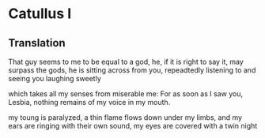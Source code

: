 # Catullus I

## Translation
 
That guy seems to me to be equal to a god, he, if it is right to say it, may surpass the gods, he is sitting across from you, repeadtedly listening to and seeing you laughing sweetly 

which takes all my senses from miserable me: For as soon as I saw you, Lesbia, nothing remains of my voice in my mouth.

my toung is paralyzed, a thin flame flows down under my limbs, and my ears are ringing with their own sound, my eyes are covered with a twin night 
